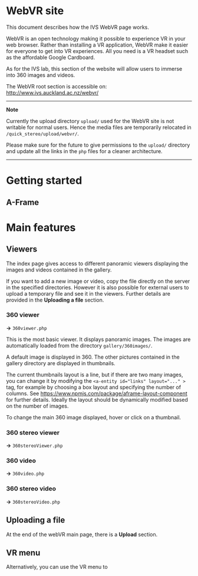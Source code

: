 # WebVR site

This document describes how the IVS WebVR page works.

WebVR is an open technology making it possible to experience VR in your web browser. Rather than installing a VR application, WebVR make it easier for everyone to get into VR experiences. All you need is a VR headset such as the affordable Google Cardboard.

As for the IVS lab, this section of the website will allow users to immerse into 360 images and videos.

The WebVR root section is accessible on: http://www.ivs.auckland.ac.nz/webvr/

---
**Note**

Currently the upload directory `upload/` used for the WebVR site is not writable for normal users.
Hence the media files are temporarily relocated in  `/quick_stereo/upload/webvr/`.

Please make sure for the future to give permissions to the `upload/` directory and update all the links in the `php` files for a cleaner architecture.

---

# Getting started

## A-Frame

# Main features

## Viewers

The index page gives access to different panoramic viewers displaying the images and videos contained in the gallery.

If you want to add a new image or video, copy the file directly on the server in the specified directories. However it is also possible for external users to upload a temporary file and see it in the viewers. Further details are provided in the **Uploading a file** section.

### 360 viewer
**->** `360viewer.php`

This is the most basic viewer. It displays panoramic images. The images are automatically loaded from the directory `gallery/360images/`.

A default image is displayed in 360. The other pictures contained in the gallery directory are displayed in thumbnails.

The current thumbnails layout is a line, but if there are two many images, you can change it by modifying the  `<a-entity id="links" layout="..." >` tag, for example by choosing a box layout and specifying the number of columns. See https://www.npmjs.com/package/aframe-layout-component for further details. Ideally the layout should be dynamically modified based on the number of images.

To change the main 360 image displayed, hover or click on a thumbnail.

### 360 stereo viewer
**->** `360stereoViewer.php`



### 360 video
**->** `360video.php`

### 360 stereo video
**->** `360stereoVideo.php`

## Uploading a file

At the end of the webVR main page, there is a **Upload** section.

## VR menu

Alternatively, you can use the VR menu to
